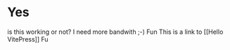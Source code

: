 # Yes
is this working or not?
I need more bandwith ;-)
Fun
This is a link to [[Hello VitePress]] Fu

